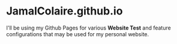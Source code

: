 # JamalColaire.github.io

I'll be using my Github Pages for various **Website Test** and feature configurations that may be used for my personal website.
